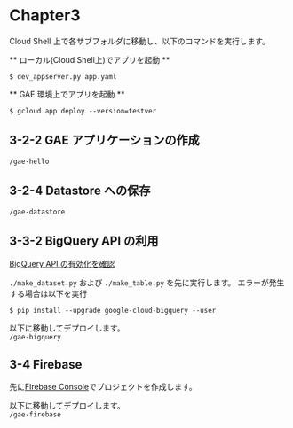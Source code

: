 # Chapter3
Cloud Shell 上で各サブフォルダに移動し、以下のコマンドを実行します。

** ローカル(Cloud Shell上)でアプリを起動 **
```
$ dev_appserver.py app.yaml
```
** GAE 環境上でアプリを起動 **
```
$ gcloud app deploy --version=testver
```

## 3-2-2 GAE アプリケーションの作成

`/gae-hello`

## 3-2-4 Datastore への保存

`/gae-datastore`

## 3-3-2 BigQuery API の利用
[BigQuery API の有効化を確認](https://console.cloud.google.com/apis/api/bigquery-json.googleapis.com/overview)

`./make_dataset.py` および `./make_table.py` を先に実行します。
エラーが発生する場合は以下を実行
```
$ pip install --upgrade google-cloud-bigquery --user
```

以下に移動してデプロイします。  
`/gae-bigquery`

## 3-4 Firebase
先に[Firebase Console](https://console.firebase.google.com/)でプロジェクトを作成します。

以下に移動してデプロイします。  
`/gae-firebase`



